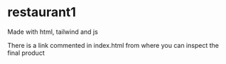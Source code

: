 # restaurant1
Made with html, tailwind and js

There is a link commented in index.html from where you can inspect the final product
